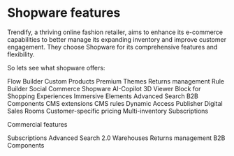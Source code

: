 # Shopware features

Trendify, a thriving online fashion retailer, aims to enhance its e-commerce capabilities to better manage its expanding inventory and improve customer engagement. They choose Shopware for its comprehensive features and flexibility.

So lets see what shopware offers:

Flow Builder
Custom Products
Premium Themes
Returns management
Rule Builder
Social Commerce
Shopware AI-Copilot
3D Viewer Block for Shopping Experiences
Immersive Elements
Advanced Search
B2B Components
CMS extensions
CMS rules
Dynamic Access
Publisher 
Digital Sales Rooms
Customer-specific pricing
Multi-inventory
Subscriptions

Commercial features

Subscriptions
Advanced Search 2.0
Warehouses
Returns management
B2B Components